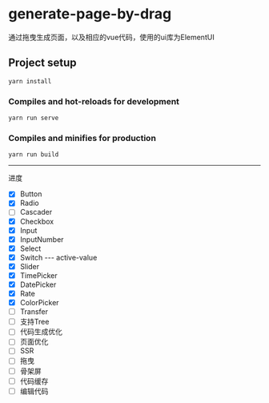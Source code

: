 # generate-page-by-drag

通过拖曳生成页面，以及相应的vue代码，使用的ui库为ElementUI

## Project setup
```
yarn install
```

### Compiles and hot-reloads for development
```
yarn run serve
```

### Compiles and minifies for production
```
yarn run build
```

-----
进度

- [x] Button
- [x] Radio
- [ ] Cascader
- [x] Checkbox
- [x] Input
- [x] InputNumber
- [x] Select
- [x] Switch --- active-value
- [x] Slider
- [x] TimePicker
- [x] DatePicker
- [x] Rate
- [x] ColorPicker
- [ ] Transfer
- [ ] 支持Tree
- [ ] 代码生成优化
- [ ] 页面优化
- [ ] SSR
- [ ] 拖曳
- [ ] 骨架屏
- [ ] 代码缓存
- [ ] 编辑代码
